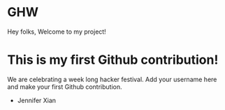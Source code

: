 # GHW

Hey folks,
Welcome to my project!

# This is my first Github contribution!

We are celebrating a week long hacker festival. Add your username here and make your first Github contribution.
- Jennifer Xian